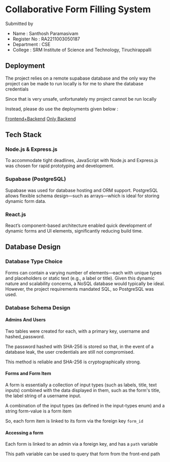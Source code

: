 # Collaborative Form Filling System

Submitted by

- Name : Santhosh Paramasivam
- Register No : RA2211003050187
- Department : CSE
- College : SRM Institute of Science and Technology, Tiruchirappalli

## Deployment

The project relies on a remote supabase database and the only way the project can be made to run locally is for me to share the database credentials

Since that is very unsafe, unfortunately my project cannot be run locally

Instead, please do use the deployments given below :

[Frontend+Backend](https://collaborative-form-frontend.vercel.app/)
[Only Backend](https://collaborative-form-soq1.onrender.com)

## Tech Stack

### Node.js & Express.js

To accommodate tight deadlines, JavaScript with Node.js and Express.js was chosen for rapid prototyping and development.

### Supabase (PostgreSQL)

Supabase was used for database hosting and ORM support. PostgreSQL allows flexible schema design—such as arrays—which is ideal for storing dynamic form data.

### React.js

React’s component-based architecture enabled quick development of dynamic forms and UI elements, significantly reducing build time.

## Database Design

### Database Type Choice

Forms can contain a varying number of elements—each with unique types and placeholders or static text (e.g., a label or title).
Given this dynamic nature and scalability concerns, a NoSQL database would typically be ideal. However, the project requirements mandated SQL, so PostgreSQL was used.

### Database Schema Design

#### Admins And Users

Two tables were created for each, with a primary key, username and hashed_password.

The password hashed with SHA-256 is stored so that, in the event of a database leak, the user credentials are still not compromised.

This method is reliable and SHA-256 is cryptographically strong.

#### Forms and Form Item

A form is essentially a collection of input types (such as labels, title, text inputs) combined with the data displayed in them, such as the form's title, the label string of a username input.

A combination of the input types (as defined in the input-types enum) and a string form-value is a form item

So, each form item is linked to its form via the foreign key `form_id`

#### Accessing a form

Each form is linked to an admin via a foreign key, and has a `path` variable

This path variable can be used to query that form from the front-end path